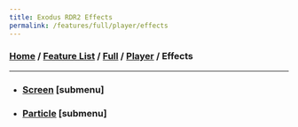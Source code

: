 ```yaml
---
title: Exodus RDR2 Effects
permalink: /features/full/player/effects
---
```

### [Home](/) / [Feature List](/features) / [Full](/features/full) / [Player](/features/full/player) / Effects
---
- ### [Screen](effects/screen) [submenu]
- ### [Particle](effects/particle) [submenu]
